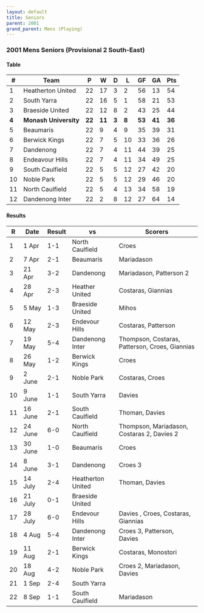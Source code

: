 ```yaml
---
layout: default
title: Seniors
parent: 2001
grand_parent: Mens (Playing)
---
```


### 2001 Mens Seniors (Provisional 2 South-East)

#### Table

| # | Team | P | W | D | L | GF | GA | Pts |
| --- | --- | --- | --- | --- | --- | --- | --- | --- |
| 1 | Heatherton United | 22 | 17 | 3 | 2 | 56 | 13 | 54 |
| 2 | South Yarra | 22 | 16 | 5 | 1 | 58 | 21 | 53 |
| 3 | Braeside United | 22 | 12 | 8 | 2 | 43 | 25 | 44 |
| **4** | **Monash University** | **22** | **11** | **3** | **8** | **53** | **41** | **36** |
| 5 | Beaumaris | 22 | 9 | 4 | 9 | 35 | 39 | 31 |
| 6 | Berwick Kings | 22 | 7 | 5 | 10 | 33 | 36 | 26 |
| 7 | Dandenong | 22 | 7 | 4 | 11 | 44 | 39 | 25 |
| 8 | Endeavour Hills | 22 | 7 | 4 | 11 | 34 | 49 | 25 |
| 9 | South Caulfield | 22 | 5 | 5 | 12 | 27 | 42 | 20 |
| 10 | Noble Park | 22 | 5 | 5 | 12 | 29 | 46 | 20 |
| 11 | North Caulfield | 22 | 5 | 4 | 13 | 34 | 58 | 19 |
| 12 | Dandenong Inter | 22 | 2 | 8 | 12 | 27 | 64 | 14 |

#### Results

| **R** | **Date** | **Result** | **vs** | **Scorers** |
| --- | --- | --- | --- | --- | 
| 1 | 1 Apr | 1-1 |  North Caulfield | Croes |
| 2 | 7 Apr | 2-1 | Beaumaris | Mariadason |
| 3 | 21 Apr | 3-2 | Dandenong | Mariadason, Patterson 2 |
| 4 | 28 Apr | 2-3 | Heather United | Costaras, Giannias |
| 5 | 5 May | 1-3 | Braeside United | Mihos |
| 6 | 12 May | 2-3 | Endevour Hills | Costaras, Patterson |
| 7 | 19 May | 5-4 | Dandenong Inter | Thompson, Costaras, Patterson, Croes, Giannias |
| 8 | 26 May | 1-2 | Berwick Kings | Croes |
| 9 | 2 June | 2-1 | Noble Park | Costaras, Croes |
| 10 | 9 June | 1-1 | South Yarra | Davies |
| 11 | 16 June | 2-1 | South Caulfield | Thoman, Davies |
| 12 | 24 June | 6-0 | North Caulfield | Thompson, Mariadason, Costaras 2, Davies 2 |
| 13 | 30 June | 1-0 | Beaumaris | Croes |
| 14 | 8 June | 3-1 | Dandenong | Croes 3 |
| 15 | 14 July | 2-4 | Heatherton United | Thoman, Davies |
| 16 | 21 July | 0-1 | Braeside United |   |
| 17 | 28 July | 6-0 | Endevour Hills | Davies , Croes, Costaras, Giannias |
| 18 | 4 Aug | 5-4 | Dandenong Inter | Croes 3, Patterson, Davies |
| 19 | 11 Aug | 2-1 | Berwick Kings | Costaras, Monostori |
| 20 | 18 Aug | 4-2 | Noble Park | Croes 2, Mariadason, Davies |
| 21 | 1 Sep | 2-4 | South Yarra |   |
| 22 | 8 Sep | 1-1 | South Caulfield | Mariadason |
